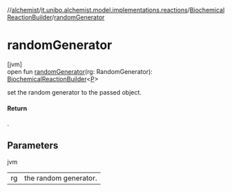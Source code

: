 //[alchemist](../../../index.md)/[it.unibo.alchemist.model.implementations.reactions](../index.md)/[BiochemicalReactionBuilder](index.md)/[randomGenerator](random-generator.md)

# randomGenerator

[jvm]\
open fun [randomGenerator](random-generator.md)(rg: RandomGenerator): [BiochemicalReactionBuilder](index.md)<[P](index.md)>

set the random generator to the passed object.

#### Return

.

## Parameters

jvm

| | |
|---|---|
| rg | the random generator. |
